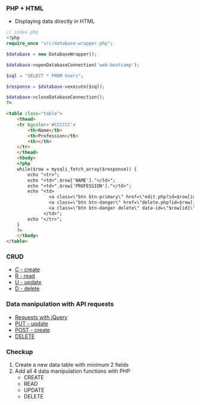 ### PHP + HTML
* Displaying data directly in HTML
```php
// index.php
<?php
require_once "src/database-wrapper.php";

$database = new DatabaseWrapper();

$database->openDatabaseConnection('web-bootcamp');

$sql = "SELECT * FROM Users";

$response = $database->execute($sql);

$database->closeDatabaseConnection();
?>
```
```html
<table class="table">
    <thead>
    <tr bgcolor='#CCCCCC'>
        <th>Name</th>
        <th>Profession</th>
        <th></th>
    </tr>
    </thead>
    <tbody>
    <?php
    while($row = mysqli_fetch_array($response)) {
        echo "<tr>";
        echo "<td>".$row['NAME']."</td>";
        echo "<td>".$row['PROFESSION']."</td>";
        echo "<td>
                <a class=\"btn btn-primary\" href=\"edit.php?id=$row[id]\">Edit</a> 
                <a class=\"btn btn-danger\" href=\"delete.php?id=$row[id]\">Delete (PHP)</a>
                <a class=\"btn btn-danger delete\" data-id=\"$row[id]\">Delete (jQuery)</a>
              </td>";
        echo "</tr>";
    }
    ?>
    </tbody>
</table>
```
### CRUD
* [C - create](extra-resources/W06L04/add.php)
* [R - read](extra-resources/W06L04/index.php)
* [U - update](extra-resources/W06L04/edit.php)
* [D - delete](extra-resources/W06L04/delete.php)

### Data manipulation with API requests
* [Requests with jQuery](extra-resources/W06L04/scripts.js)
* [PUT - update](extra-resources/W06L04/src/put.php)
* [POST - create](extra-resources/W06L04/src/post.php)
* [DELETE](extra-resources/W06L04/src/delete.php)

### Checkup
1. Create a new data table with minimum 2 fields
2. Add all 4 data manipulation functions with PHP
    * CREATE
    * READ
    * UPDATE
    * DELETE

